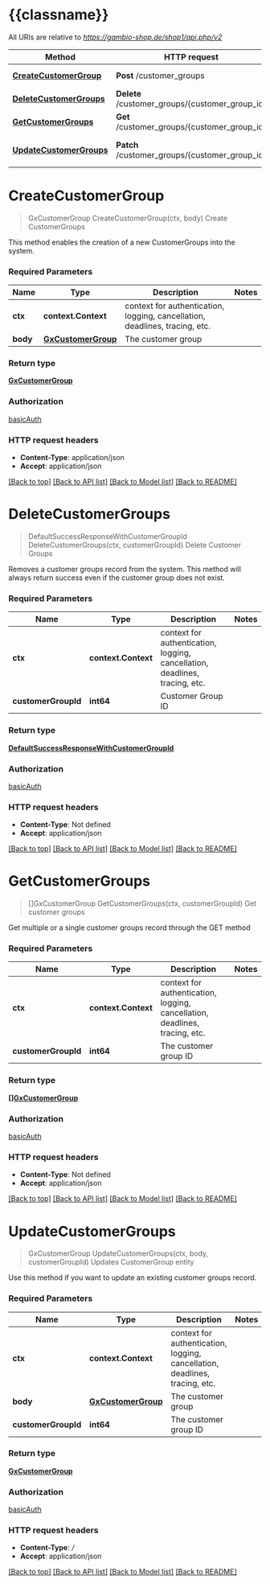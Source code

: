 # {{classname}}

All URIs are relative to *https://gambio-shop.de/shop1/api.php/v2*

Method | HTTP request | Description
------------- | ------------- | -------------
[**CreateCustomerGroup**](CustomerGroupsApi.md#CreateCustomerGroup) | **Post** /customer_groups | Create CustomerGroups
[**DeleteCustomerGroups**](CustomerGroupsApi.md#DeleteCustomerGroups) | **Delete** /customer_groups/{customer_group_id} | Delete Customer Groups
[**GetCustomerGroups**](CustomerGroupsApi.md#GetCustomerGroups) | **Get** /customer_groups/{customer_group_id} | Get customer groups
[**UpdateCustomerGroups**](CustomerGroupsApi.md#UpdateCustomerGroups) | **Patch** /customer_groups/{customer_group_id} | Updates CustomerGroup entity

# **CreateCustomerGroup**
> GxCustomerGroup CreateCustomerGroup(ctx, body)
Create CustomerGroups

This method enables the creation of a new CustomerGroups into the system.

### Required Parameters

Name | Type | Description  | Notes
------------- | ------------- | ------------- | -------------
 **ctx** | **context.Context** | context for authentication, logging, cancellation, deadlines, tracing, etc.
  **body** | [**GxCustomerGroup**](GxCustomerGroup.md)| The customer group | 

### Return type

[**GxCustomerGroup**](GXCustomerGroup.md)

### Authorization

[basicAuth](../README.md#basicAuth)

### HTTP request headers

 - **Content-Type**: application/json
 - **Accept**: application/json

[[Back to top]](#) [[Back to API list]](../README.md#documentation-for-api-endpoints) [[Back to Model list]](../README.md#documentation-for-models) [[Back to README]](../README.md)

# **DeleteCustomerGroups**
> DefaultSuccessResponseWithCustomerGroupId DeleteCustomerGroups(ctx, customerGroupId)
Delete Customer Groups

Removes a customer groups record from the system. This method will always return success even if the customer group does not exist.

### Required Parameters

Name | Type | Description  | Notes
------------- | ------------- | ------------- | -------------
 **ctx** | **context.Context** | context for authentication, logging, cancellation, deadlines, tracing, etc.
  **customerGroupId** | **int64**| Customer Group ID | 

### Return type

[**DefaultSuccessResponseWithCustomerGroupId**](defaultSuccessResponseWithCustomerGroupID.md)

### Authorization

[basicAuth](../README.md#basicAuth)

### HTTP request headers

 - **Content-Type**: Not defined
 - **Accept**: application/json

[[Back to top]](#) [[Back to API list]](../README.md#documentation-for-api-endpoints) [[Back to Model list]](../README.md#documentation-for-models) [[Back to README]](../README.md)

# **GetCustomerGroups**
> []GxCustomerGroup GetCustomerGroups(ctx, customerGroupId)
Get customer groups

Get multiple or a single customer groups record through the GET method

### Required Parameters

Name | Type | Description  | Notes
------------- | ------------- | ------------- | -------------
 **ctx** | **context.Context** | context for authentication, logging, cancellation, deadlines, tracing, etc.
  **customerGroupId** | **int64**| The customer group ID | 

### Return type

[**[]GxCustomerGroup**](GXCustomerGroup.md)

### Authorization

[basicAuth](../README.md#basicAuth)

### HTTP request headers

 - **Content-Type**: Not defined
 - **Accept**: application/json

[[Back to top]](#) [[Back to API list]](../README.md#documentation-for-api-endpoints) [[Back to Model list]](../README.md#documentation-for-models) [[Back to README]](../README.md)

# **UpdateCustomerGroups**
> GxCustomerGroup UpdateCustomerGroups(ctx, body, customerGroupId)
Updates CustomerGroup entity

Use this method if you want to update an existing customer groups record.

### Required Parameters

Name | Type | Description  | Notes
------------- | ------------- | ------------- | -------------
 **ctx** | **context.Context** | context for authentication, logging, cancellation, deadlines, tracing, etc.
  **body** | [**GxCustomerGroup**](GxCustomerGroup.md)| The customer group | 
  **customerGroupId** | **int64**| The customer group ID | 

### Return type

[**GxCustomerGroup**](GXCustomerGroup.md)

### Authorization

[basicAuth](../README.md#basicAuth)

### HTTP request headers

 - **Content-Type**: */*
 - **Accept**: application/json

[[Back to top]](#) [[Back to API list]](../README.md#documentation-for-api-endpoints) [[Back to Model list]](../README.md#documentation-for-models) [[Back to README]](../README.md)

